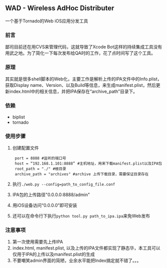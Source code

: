 ## WAD - Wireless AdHoc Distributer

一个基于Tornado的Web iOS应用分发工具

### 前言

鄙司目前还在用CVS来管理代码，这就导致了Xcode Bot这样的持续集成工具没有用武之地。为了简化一下每次发布给QA时的工作，花了点时间写了这个工具。

### 原理

其实就是很多shell脚本的Web化，主要工作是解析上传的IPA文件中的Info.plist，获取Display name、Version、以及Build等信息，来生成manifest.plist，然后更新index.html中的相关信息，并把IPA保存在“archive_path”目录下。

### 依赖

- biplist
- tornado

### 使用步骤

1. 创建配置文件
    
        port = 8888 #监听的端口号
        host = “192.168.1.101:8888” #主机地址，用来下载manifest.plist以及IPA包
        root_path = "./" #根目录
        archive_path = "archives" #archive 上传下载目录，需要保证目录存在
        
2. 执行`./web.py --config=path_to_config_file.conf`
3. IPA包的上传路径"0.0.0.0:8888/admin"
4. 用iOS设备访问“0.0.0.0”即可安装
5. 还可以在命令行下执行`python tool.py path_to_ipa.ipa`来免Web发布

### 注意事项

1. 第一次使用需要先上传IPA
2. index.html, manifest.plist, 以及上传的IPA文件都实现了静态华，本工具可以仅用于IPA的上传以及manifest.plist的生成
3. 不要嘲笑admin界面的简陋，业余水平能把Index搞定就不错了。。。
